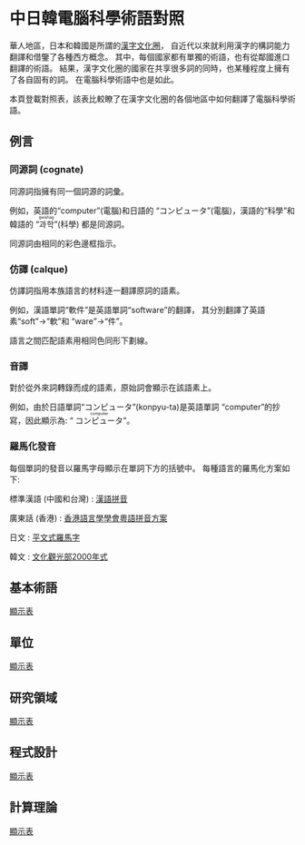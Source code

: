 中日韓電腦科學術語對照
======================

華人地區，日本和韓國是所謂的[漢字文化圈]，
自近代以來就利用漢字的構詞能力翻譯和借鑒了各種西方概念。
其中，每個國家都有單獨的術語，也有從鄰國進口翻譯的術語。
結果，漢字文化圈的國家在共享很多詞的同時，也某種程度上擁有了各自固有的詞。
在電腦科學術語中也是如此。

本頁登載對照表，該表比較瞭了在漢字文化圈的各個地區中如何翻譯了電腦科學術語。

[漢字文化圈]: https://zh.wikipedia.org/wiki/%E6%BC%A2%E5%AD%97%E6%96%87%E5%8C%96%E5%9C%88


<!-- TOC: 目錄 -->


例言
----

### 同源詞 <span lang="en">(cognate)</span>

同源詞指擁有同一個詞源的詞彙。

例如，英語的<q lang="en">computer</q>(電腦)和日語的
<q lang="ja">コンピュータ</q>(電腦)，漢語的<q>科學</q>和韓語的
<q lang="ko"><ruby>과<rt>gwa</rt>학<rt>hag</rt></ruby></q>(科學)
都是同源詞。

同源詞由相同的彩色邊框指示。

### 仿譯 <span lang="fr">(calque)</span>

仿譯詞指用本族語言的材料逐一翻譯原詞的語素。

例如，漢語單詞<q>軟件</q>是英語單詞<q lang="en">software</q>的翻譯，
其分別翻譯了英語素<q lang="en">soft</q>→<q>軟</q>和
<q lang="en">ware</q>→<q>件</q>。

語言之間匹配語素用相同色同形下劃線。

### 音譯

對於從外來詞轉錄而成的語素，原始詞會顯示在該語素上。

例如，由於日語單詞<q lang="ja">コンピュータ</q>(konpyu-ta)是英語單詞
<q lang="en">computer</q>的抄寫，因此顯示為: <q lang="ja">
<ruby>コンピュータ<rt lang="en">computer</rt></ruby></q>。

### 羅馬化發音

每個單詞的發音以羅馬字母顯示在單詞下方的括號中。 每種語言的羅馬化方案如下:

標準漢語 (中國和台灣)
:   [漢語拼音]

廣東話 (香港)
:   [香港語言學學會粵語拼音方案][粵拼]

日文
:   [平文式羅馬字]

韓文
:   [文化觀光部2000年式]

[漢語拼音]: https://zh.wikipedia.org/wiki/%E6%B1%89%E8%AF%AD%E6%8B%BC%E9%9F%B3
[粵拼]: https://zh.wikipedia.org/wiki/%E9%A6%99%E6%B8%AF%E8%AA%9E%E8%A8%80%E5%AD%B8%E5%AD%B8%E6%9C%83%E7%B2%B5%E8%AA%9E%E6%8B%BC%E9%9F%B3%E6%96%B9%E6%A1%88
[平文式羅馬字]: https://zh.wikipedia.org/wiki/%E5%B9%B3%E6%96%87%E5%BC%8F%E7%BD%97%E9%A9%AC%E5%AD%97
[文化觀光部2000年式]: https://zh.wikipedia.org/wiki/%E6%96%87%E5%8C%96%E8%A7%82%E5%85%89%E9%83%A82000%E5%B9%B4%E5%BC%8F


基本術語
--------

[顯示表](basic.yaml)


單位
----

[顯示表](units.yaml)


研究領域
--------

[顯示表](studies.yaml)


程式設計
--------

[顯示表](programming.yaml)


計算理論
--------

[顯示表](theory-comp.yaml)

